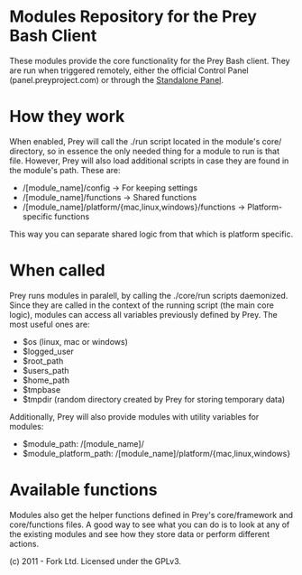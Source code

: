 # Modules Repository for the Prey Bash Client

These modules provide the core functionality for the Prey Bash client.
They are run when triggered remotely, either the official Control Panel
(panel.preyproject.com) or through the [Standalone Panel](https://github.com/prey/prey-standalone-control-panel).

# How they work

When enabled, Prey will call the ./run script located in the module's core/
directory, so in essence the only needed thing for a module to run is that
file. However, Prey will also load additional scripts in case they are found
in the module's path. These are:

 - /[module_name]/config -> For keeping settings
 - /[module_name]/functions -> Shared functions
 - /[module_name]/platform/{mac,linux,windows}/functions -> Platform-specific functions

This way you can separate shared logic from that which is platform specific.

# When called

Prey runs modules in paralell, by calling the ./core/run scripts daemonized.
Since they are called in the context of the running script (the main core logic), 
modules can access all variables previously defined by Prey. The most useful
ones are:

 - $os (linux, mac or windows)
 - $logged_user
 - $root_path
 - $users_path
 - $home_path
 - $tmpbase
 - $tmpdir (random directory created by Prey for storing temporary data)

Additionally, Prey will also provide modules with utility variables for modules:

 - $module_path: /[module_name]/
 - $module_platform_path: /[module_name]/platform/{mac,linux,windows}

# Available functions

Modules also get the helper functions defined in Prey's core/framework and 
core/functions files. A good way to see what you can do is to look at any
of the existing modules and see how they store data or perform different actions.

(c) 2011 - Fork Ltd. Licensed under the GPLv3.
